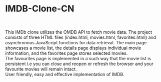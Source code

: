# IMDB-Clone-CN
<br>

This IMDb clone utilizes the OMDB API to fetch movie data. The project consists of three HTML files (index.html, movies.html, favorites.html) and asynchronous JavaScript functions for data retrieval. The main page showcases a movie list, the details page displays individual movie information, and the favorites page stores selected movies.<br>
The favourites page is implemented in a such way that the movie list is persistent i.e you can close and reopen or refresh the browser and your favourite movies will remain intact.<br>
User friendly, easy and effective implementation of IMDB. 
